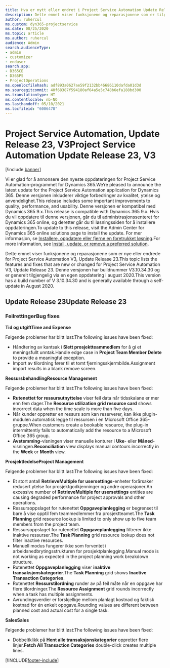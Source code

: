 ```yaml
---
title: Hva er nytt eller endret i Project Service Automation Update Release 23, V3
description: Dette emnet viser funksjonene og reparasjonene som er tilgjengelig i Project Service Automation Update Release 23, V3.
author: ruhercul
ms.custom: dyn365-projectservice
ms.date: 08/25/2020
ms.topic: article
ms.author: ruhercul
audience: Admin
search.audienceType:
- admin
- customizer
- enduser
search.app:
- D365CE
- D365PS
- ProjectOperations
ms.openlocfilehash: adf893a0627ae59f2132bb46686110dafda01d3d
ms.sourcegitcommit: 40f68387f594180af64a5e5c748b6efa188bd300
ms.translationtype: HT
ms.contentlocale: nb-NO
ms.lasthandoff: 05/10/2021
ms.locfileid: "6006478"
---
```

# <a name="project-service-automation-update-release-23-v3"></a><span data-ttu-id="98646-103">Project Service Automation, Update Release 23, V3</span><span class="sxs-lookup"><span data-stu-id="98646-103">Project Service Automation Update Release 23, V3</span></span>

[!include [banner](../includes/psa-now-project-operations.md)]

<span data-ttu-id="98646-104">Vi er glad for å annonsere den nyeste oppdateringen for Project Service Automation-programmet for Dynamics 365.</span><span class="sxs-lookup"><span data-stu-id="98646-104">We’re pleased to announce the latest update for the Project Service Automation application for Dynamics 365.</span></span> <span data-ttu-id="98646-105">Denne versjonen inkluderer viktige forbedringer av kvalitet, ytelse og anvendelighet.</span><span class="sxs-lookup"><span data-stu-id="98646-105">This release includes some important improvements to quality, performance, and usability.</span></span> <span data-ttu-id="98646-106">Denne versjonen er kompatibel med Dynamics 365 9.x.</span><span class="sxs-lookup"><span data-stu-id="98646-106">This release is compatible with Dynamics 365 9.x.</span></span> <span data-ttu-id="98646-107">Hvis du vil oppdatere til denne versjonen, går du til administrasjonssenteret for Dynamics 365 online, og deretter går du til løsningssiden for å installere oppdateringen.</span><span class="sxs-lookup"><span data-stu-id="98646-107">To update to this release, visit the Admin Center for Dynamics 365 online solutions page to install the update.</span></span> <span data-ttu-id="98646-108">For mer informasjon, se [Installere, oppdatere eller fjerne en foretrukket løsning](/power-platform/admin/install-remove-preferred-solution).</span><span class="sxs-lookup"><span data-stu-id="98646-108">For more information, see [Install, update, or remove a preferred solution](/power-platform/admin/install-remove-preferred-solution).</span></span>

<span data-ttu-id="98646-109">Dette emnet viser funksjonene og reparasjonene som er nye eller endrede for Project Service Automation V3, Update Release 23.</span><span class="sxs-lookup"><span data-stu-id="98646-109">This topic lists the features and fixes that are new or changed for Project Service Automation V3, Update Release 23.</span></span> <span data-ttu-id="98646-110">Denne versjonen har buildnummer V3.10.34.30 og er generelt tilgjengelig via en egen oppdatering i august 2020.</span><span class="sxs-lookup"><span data-stu-id="98646-110">This version has a build number of V 3.10.34.30 and is generally available through a self-update in August 2020.</span></span>

## <a name="update-release-23"></a><span data-ttu-id="98646-111">Update Release 23</span><span class="sxs-lookup"><span data-stu-id="98646-111">Update Release 23</span></span>

### <a name="bug-fixes"></a><span data-ttu-id="98646-112">Feilrettinger</span><span class="sxs-lookup"><span data-stu-id="98646-112">Bug fixes</span></span>

<span data-ttu-id="98646-113">**Tid og utgift**</span><span class="sxs-lookup"><span data-stu-id="98646-113">**Time and Expense**</span></span>

<span data-ttu-id="98646-114">Følgende problemer har blitt løst:</span><span class="sxs-lookup"><span data-stu-id="98646-114">The following issues have been fixed:</span></span>
- <span data-ttu-id="98646-115">Håndtering av kantsak i **Slett prosjektteammedlem** for å gi et meningsfullt unntak.</span><span class="sxs-lookup"><span data-stu-id="98646-115">Handle edge case in **Project Team Member Delete** to provide a meaningful exception.</span></span>
- <span data-ttu-id="98646-116">Import av tilordning fører til et tomt fjerningsskjermbilde.</span><span class="sxs-lookup"><span data-stu-id="98646-116">Assignment import results in a blank remove screen.</span></span>

<span data-ttu-id="98646-117">**Ressursbehandling**</span><span class="sxs-lookup"><span data-stu-id="98646-117">**Resource Management**</span></span>

<span data-ttu-id="98646-118">Følgende problemer har blitt løst:</span><span class="sxs-lookup"><span data-stu-id="98646-118">The following issues have been fixed:</span></span>

- <span data-ttu-id="98646-119">**Rutenettet for ressursutnyttelse** viser feil data når tidsskalane er mer enn fem dager.</span><span class="sxs-lookup"><span data-stu-id="98646-119">The **Resource utilization grid resource card** shows incorrect data when the time scale is more than five days.</span></span>
- <span data-ttu-id="98646-120">Når kunder oppretter en ressurs som kan reserverer, kan ikke plugin-modulen automatisk legge til ressursen i en Microsoft Office 365-gruppe.</span><span class="sxs-lookup"><span data-stu-id="98646-120">When customers create a bookable resource, the plug-in intermittently fails to automatically add the resource to a Microsoft Office 365 group.</span></span>
- <span data-ttu-id="98646-121">**Avstemming**-visningen viser manuelle konturer i **Uke**- eller **Måned**-visningen.</span><span class="sxs-lookup"><span data-stu-id="98646-121">**Reconciliation** view displays manual contours incorrectly in the **Week** or **Month** view.</span></span>

<span data-ttu-id="98646-122">**Prosjektledelse**</span><span class="sxs-lookup"><span data-stu-id="98646-122">**Project Management**</span></span>

<span data-ttu-id="98646-123">Følgende problemer har blitt løst:</span><span class="sxs-lookup"><span data-stu-id="98646-123">The following issues have been fixed:</span></span>

- <span data-ttu-id="98646-124">Et stort antall **RetrieveMultiple for usersettings**-enheter forårsaker redusert ytelse for prosjektgodkjenninger og andre operasjoner.</span><span class="sxs-lookup"><span data-stu-id="98646-124">An excessive number of **RetrieveMultiple for usersettings** entities are causing degraded performance for project approvals and other operations.</span></span>
- <span data-ttu-id="98646-125">Ressursoppslaget for rutenettet **Oppgaveplanlegging** er begrenset til bare å vise opptil fem teammedlemmer fra prosjektteamet.</span><span class="sxs-lookup"><span data-stu-id="98646-125">The **Task Planning** grid resource lookup is limited to only show up to five team members from the project team.</span></span> 
- <span data-ttu-id="98646-126">Ressursoppslaget for rutenettet **Oppgaveplanlegging** filtrerer ikke inaktive ressurser.</span><span class="sxs-lookup"><span data-stu-id="98646-126">The **Task Planning** grid resource lookup does not filter inactive resources.</span></span>
- <span data-ttu-id="98646-127">Manuell modus fungerer ikke som forventet i arbeidsnedbrytingsstrukturen for prosjektplanlegging.</span><span class="sxs-lookup"><span data-stu-id="98646-127">Manual mode is not working as expected in the project planning work breakdown structure.</span></span>
- <span data-ttu-id="98646-128">Rutenettet **Oppgaveplanlegging** viser **inaktive transaksjonskategorier**.</span><span class="sxs-lookup"><span data-stu-id="98646-128">The **Task Planning** grid shows **Inactive Transaction Categories**.</span></span>
- <span data-ttu-id="98646-129">Rutenettet **Ressurstilordning** runder av på feil måte når en oppgave har flere tilordninger.</span><span class="sxs-lookup"><span data-stu-id="98646-129">The **Resource Assignment** grid rounds incorrectly when a task has multiple assignments.</span></span>
- <span data-ttu-id="98646-130">Avrundingsverdier er forskjellige mellom planlagt kostnad og faktisk kostnad for én enkelt oppgave.</span><span class="sxs-lookup"><span data-stu-id="98646-130">Rounding values are different between planned cost and actual cost for a single task.</span></span>

<span data-ttu-id="98646-131">**Sales**</span><span class="sxs-lookup"><span data-stu-id="98646-131">**Sales**</span></span>

<span data-ttu-id="98646-132">Følgende problemer har blitt løst:</span><span class="sxs-lookup"><span data-stu-id="98646-132">The following issues have been fixed:</span></span>

- <span data-ttu-id="98646-133">Dobbeltklikk på **Hent alle transaksjonskategorier** oppretter flere linjer.</span><span class="sxs-lookup"><span data-stu-id="98646-133">**Fetch All Transaction Categories** double-click creates multiple lines.</span></span>


[!INCLUDE[footer-include](../includes/footer-banner.md)]